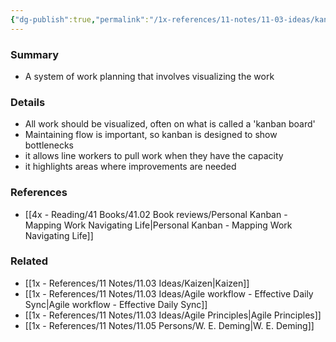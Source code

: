 ```yaml
---
{"dg-publish":true,"permalink":"/1x-references/11-notes/11-03-ideas/kanban/","title":"Kanban","dgShowBacklinks":false}
---
```



### Summary
- A system of work planning that involves visualizing the work

### Details
- All work should be visualized, often on what is called a 'kanban board'
- Maintaining flow is important, so kanban is designed to show bottlenecks
- it allows line workers to pull work when they have the capacity
- it highlights areas where improvements are needed

### References
- [[4x - Reading/41 Books/41.02 Book reviews/Personal Kanban - Mapping Work Navigating Life\|Personal Kanban - Mapping Work Navigating Life]]

### Related
- [[1x - References/11 Notes/11.03 Ideas/Kaizen\|Kaizen]]
- [[1x - References/11 Notes/11.03 Ideas/Agile workflow - Effective Daily Sync\|Agile workflow - Effective Daily Sync]]
- [[1x - References/11 Notes/11.03 Ideas/Agile Principles\|Agile Principles]]
- [[1x - References/11 Notes/11.05 Persons/W. E. Deming\|W. E. Deming]]
